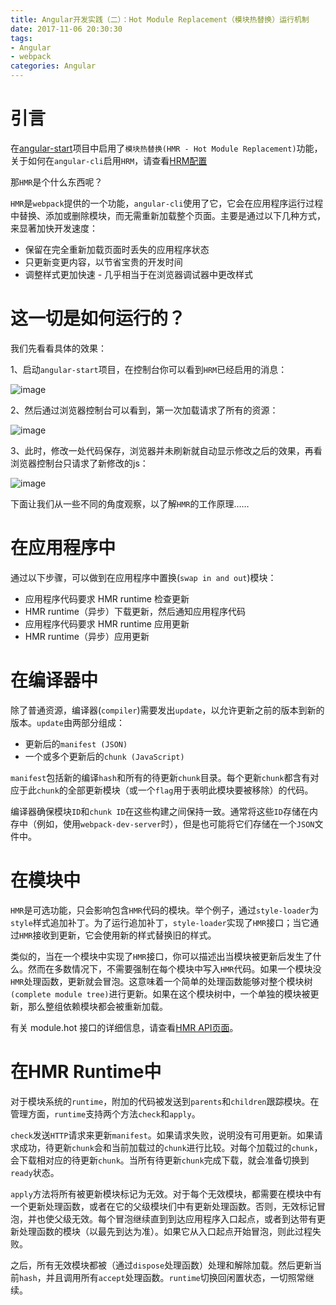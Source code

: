 ```yaml
---
title: Angular开发实践（二）：Hot Module Replacement（模块热替换）运行机制
date: 2017-11-06 20:30:30
tags:
- Angular
- webpack
categories: Angular
---
```


# 引言

在[angular-start](https://github.com/laixiangran/angular-start)项目中启用了`模块热替换(HMR - Hot Module Replacement)`功能，关于如何在`angular-cli`启用`HRM`，请查看[HRM配置](https://github.com/angular/angular-cli/wiki/stories-configure-hmr)

那`HMR`是个什么东西呢？

`HMR`是`webpack`提供的一个功能，`angular-cli`使用了它，它会在应用程序运行过程中替换、添加或删除模块，而无需重新加载整个页面。主要是通过以下几种方式，来显著加快开发速度：

- 保留在完全重新加载页面时丢失的应用程序状态
- 只更新变更内容，以节省宝贵的开发时间
- 调整样式更加快速 - 几乎相当于在浏览器调试器中更改样式

# 这一切是如何运行的？

我们先看看具体的效果：

1、启动`angular-start`项目，在控制台你可以看到`HRM`已经启用的消息：

![image](http://www.laixiangran.cn/images/angular/hmr1.png)

2、然后通过浏览器控制台可以看到，第一次加载请求了所有的资源：

![image](http://www.laixiangran.cn/images/angular/hmr2.png)

3、此时，修改一处代码保存，浏览器并未刷新就自动显示修改之后的效果，再看浏览器控制台只请求了新修改的js：

![image](http://www.laixiangran.cn/images/angular/hmr3.png)

下面让我们从一些不同的角度观察，以了解`HMR`的工作原理……

# 在应用程序中

通过以下步骤，可以做到在应用程序中置换(`swap in and out`)模块：

- 应用程序代码要求 HMR runtime 检查更新
- HMR runtime（异步）下载更新，然后通知应用程序代码
- 应用程序代码要求 HMR runtime 应用更新
- HMR runtime（异步）应用更新

# 在编译器中

除了普通资源，编译器(`compiler`)需要发出`update`，以允许更新之前的版本到新的版本。`update`由两部分组成：

- 更新后的`manifest (JSON)`
- 一个或多个更新后的`chunk (JavaScript)`

`manifest`包括新的编译`hash`和所有的待更新`chunk`目录。每个更新`chunk`都含有对应于此`chunk`的全部更新模块（或一个`flag`用于表明此模块要被移除）的代码。

编译器确保模块`ID`和`chunk ID`在这些构建之间保持一致。通常将这些`ID`存储在内存中（例如，使用`webpack-dev-server`时），但是也可能将它们存储在一个`JSON`文件中。

# 在模块中

`HMR`是可选功能，只会影响包含`HMR`代码的模块。举个例子，通过`style-loader`为`style`样式追加补丁。为了运行追加补丁，`style-loader`实现了`HMR`接口；当它通过`HMR`接收到更新，它会使用新的样式替换旧的样式。

类似的，当在一个模块中实现了`HMR`接口，你可以描述出当模块被更新后发生了什么。然而在多数情况下，不需要强制在每个模块中写入`HMR`代码。如果一个模块没`HMR`处理函数，更新就会冒泡。这意味着一个简单的处理函数能够对整个模块树`(complete module tree)`进行更新。如果在这个模块树中，一个单独的模块被更新，那么整组依赖模块都会被重新加载。

有关 module.hot 接口的详细信息，请查看[HMR API页面](http://www.css88.com/doc/webpack/api/hot-module-replacement)。

# 在HMR Runtime中

对于模块系统的`runtime`，附加的代码被发送到`parents`和`children`跟踪模块。在管理方面，`runtime`支持两个方法`check`和`apply`。

`check`发送`HTTP`请求来更新`manifest`。如果请求失败，说明没有可用更新。如果请求成功，待更新`chunk`会和当前加载过的`chunk`进行比较。对每个加载过的`chunk`，会下载相对应的待更新`chunk`。当所有待更新`chunk`完成下载，就会准备切换到`ready`状态。

`apply`方法将所有被更新模块标记为无效。对于每个无效模块，都需要在模块中有一个更新处理函数，或者在它的父级模块们中有更新处理函数。否则，无效标记冒泡，并也使父级无效。每个冒泡继续直到到达应用程序入口起点，或者到达带有更新处理函数的模块（以最先到达为准）。如果它从入口起点开始冒泡，则此过程失败。

之后，所有无效模块都被（通过`dispose`处理函数）处理和解除加载。然后更新当前`hash`，并且调用所有`accept`处理函数。`runtime`切换回闲置状态，一切照常继续。








